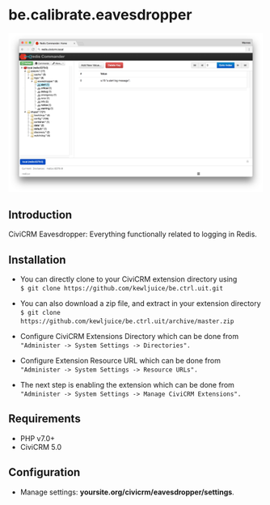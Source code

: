 # be.calibrate.eavesdropper

![Screenshot](/images/eavesdropper.png)

## Introduction
CiviCRM Eavesdropper: Everything functionally related to logging in Redis.

## Installation
- You can directly clone to your CiviCRM extension directory using<br>
```$ git clone https://github.com/kewljuice/be.ctrl.uit.git```

- You can also download a zip file, and extract in your extension directory<br>
```$ git clone https://github.com/kewljuice/be.ctrl.uit/archive/master.zip```

- Configure CiviCRM Extensions Directory which can be done from<br>
```"Administer -> System Settings -> Directories".```

- Configure Extension Resource URL which can be done from<br>
```"Administer -> System Settings -> Resource URLs".```

- The next step is enabling the extension which can be done from<br> 
```"Administer -> System Settings -> Manage CiviCRM Extensions".```

## Requirements

- PHP v7.0+
- CiviCRM 5.0

## Configuration

- Manage settings: **yoursite.org/civicrm/eavesdropper/settings**.